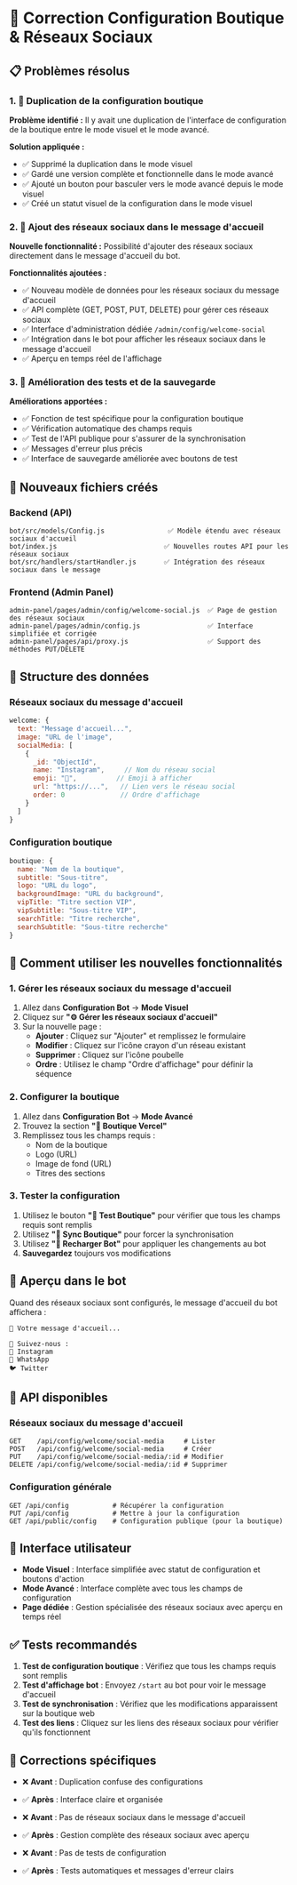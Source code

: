 # 🔧 Correction Configuration Boutique & Réseaux Sociaux

## 📋 Problèmes résolus

### 1. 🏪 Duplication de la configuration boutique

**Problème identifié :** Il y avait une duplication de l'interface de configuration de la boutique entre le mode visuel et le mode avancé.

**Solution appliquée :**
- ✅ Supprimé la duplication dans le mode visuel
- ✅ Gardé une version complète et fonctionnelle dans le mode avancé
- ✅ Ajouté un bouton pour basculer vers le mode avancé depuis le mode visuel
- ✅ Créé un statut visuel de la configuration dans le mode visuel

### 2. 📱 Ajout des réseaux sociaux dans le message d'accueil

**Nouvelle fonctionnalité :** Possibilité d'ajouter des réseaux sociaux directement dans le message d'accueil du bot.

**Fonctionnalités ajoutées :**
- ✅ Nouveau modèle de données pour les réseaux sociaux du message d'accueil
- ✅ API complète (GET, POST, PUT, DELETE) pour gérer ces réseaux sociaux
- ✅ Interface d'administration dédiée `/admin/config/welcome-social`
- ✅ Intégration dans le bot pour afficher les réseaux sociaux dans le message d'accueil
- ✅ Aperçu en temps réel de l'affichage

### 3. 🧪 Amélioration des tests et de la sauvegarde

**Améliorations apportées :**
- ✅ Fonction de test spécifique pour la configuration boutique
- ✅ Vérification automatique des champs requis
- ✅ Test de l'API publique pour s'assurer de la synchronisation
- ✅ Messages d'erreur plus précis
- ✅ Interface de sauvegarde améliorée avec boutons de test

## 📝 Nouveaux fichiers créés

### Backend (API)
```
bot/src/models/Config.js                ✅ Modèle étendu avec réseaux sociaux d'accueil
bot/index.js                           ✅ Nouvelles routes API pour les réseaux sociaux
bot/src/handlers/startHandler.js       ✅ Intégration des réseaux sociaux dans le message
```

### Frontend (Admin Panel)
```
admin-panel/pages/admin/config/welcome-social.js  ✅ Page de gestion des réseaux sociaux
admin-panel/pages/admin/config.js                 ✅ Interface simplifiée et corrigée
admin-panel/pages/api/proxy.js                    ✅ Support des méthodes PUT/DELETE
```

## 🎯 Structure des données

### Réseaux sociaux du message d'accueil
```javascript
welcome: {
  text: "Message d'accueil...",
  image: "URL de l'image",
  socialMedia: [
    {
      _id: "ObjectId",
      name: "Instagram",     // Nom du réseau social
      emoji: "📸",          // Emoji à afficher
      url: "https://...",   // Lien vers le réseau social
      order: 0              // Ordre d'affichage
    }
  ]
}
```

### Configuration boutique
```javascript
boutique: {
  name: "Nom de la boutique",
  subtitle: "Sous-titre",
  logo: "URL du logo",
  backgroundImage: "URL du background",
  vipTitle: "Titre section VIP",
  vipSubtitle: "Sous-titre VIP",
  searchTitle: "Titre recherche",
  searchSubtitle: "Sous-titre recherche"
}
```

## 🚀 Comment utiliser les nouvelles fonctionnalités

### 1. Gérer les réseaux sociaux du message d'accueil

1. Allez dans **Configuration Bot** → **Mode Visuel**
2. Cliquez sur **"⚙️ Gérer les réseaux sociaux d'accueil"**
3. Sur la nouvelle page :
   - **Ajouter** : Cliquez sur "Ajouter" et remplissez le formulaire
   - **Modifier** : Cliquez sur l'icône crayon d'un réseau existant
   - **Supprimer** : Cliquez sur l'icône poubelle
   - **Ordre** : Utilisez le champ "Ordre d'affichage" pour définir la séquence

### 2. Configurer la boutique

1. Allez dans **Configuration Bot** → **Mode Avancé**
2. Trouvez la section **"🏪 Boutique Vercel"**
3. Remplissez tous les champs requis :
   - Nom de la boutique
   - Logo (URL)
   - Image de fond (URL)
   - Titres des sections

### 3. Tester la configuration

1. Utilisez le bouton **"🧪 Test Boutique"** pour vérifier que tous les champs requis sont remplis
2. Utilisez **"🔄 Sync Boutique"** pour forcer la synchronisation
3. Utilisez **"🔄 Recharger Bot"** pour appliquer les changements au bot
4. **Sauvegardez** toujours vos modifications

## 📱 Aperçu dans le bot

Quand des réseaux sociaux sont configurés, le message d'accueil du bot affichera :

```
🌟 Votre message d'accueil...

📱 Suivez-nous :
📸 Instagram
💬 WhatsApp
🐦 Twitter
```

## 🔧 API disponibles

### Réseaux sociaux du message d'accueil
```
GET    /api/config/welcome/social-media     # Lister
POST   /api/config/welcome/social-media     # Créer
PUT    /api/config/welcome/social-media/:id # Modifier
DELETE /api/config/welcome/social-media/:id # Supprimer
```

### Configuration générale
```
GET /api/config           # Récupérer la configuration
PUT /api/config           # Mettre à jour la configuration
GET /api/public/config    # Configuration publique (pour la boutique)
```

## 🎨 Interface utilisateur

- **Mode Visuel** : Interface simplifiée avec statut de configuration et boutons d'action
- **Mode Avancé** : Interface complète avec tous les champs de configuration
- **Page dédiée** : Gestion spécialisée des réseaux sociaux avec aperçu en temps réel

## ✅ Tests recommandés

1. **Test de configuration boutique** : Vérifiez que tous les champs requis sont remplis
2. **Test d'affichage bot** : Envoyez `/start` au bot pour voir le message d'accueil
3. **Test de synchronisation** : Vérifiez que les modifications apparaissent sur la boutique web
4. **Test des liens** : Cliquez sur les liens des réseaux sociaux pour vérifier qu'ils fonctionnent

## 🐛 Corrections spécifiques

- ❌ **Avant** : Duplication confuse des configurations
- ✅ **Après** : Interface claire et organisée

- ❌ **Avant** : Pas de réseaux sociaux dans le message d'accueil
- ✅ **Après** : Gestion complète des réseaux sociaux avec aperçu

- ❌ **Avant** : Pas de tests de configuration
- ✅ **Après** : Tests automatiques et messages d'erreur clairs